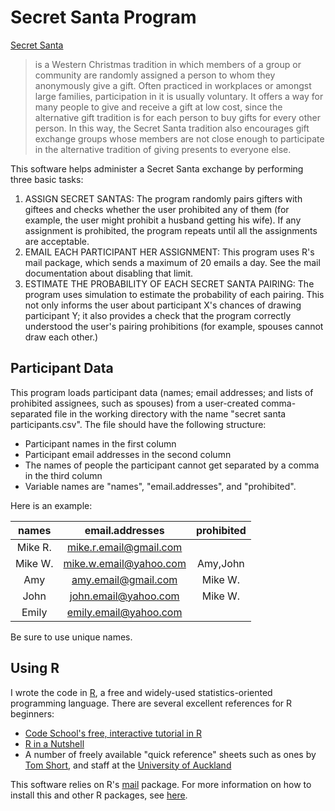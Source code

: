 # Secret Santa Program

[Secret Santa](http://en.wikipedia.org/wiki/Secret_Santa)
> is a Western Christmas tradition in which members of a group or community are randomly assigned a person 
> to whom they anonymously give a gift. Often practiced in workplaces or amongst large families, participation 
> in it is usually voluntary. It offers a way for many people to give and receive a gift at low cost, since 
> the alternative gift tradition is for each person to buy gifts for every other person. In this way, the 
> Secret Santa tradition also encourages gift exchange groups whose members are not close enough to participate
> in the alternative tradition of giving presents to everyone else.

This software helps administer a Secret Santa exchange by performing three basic tasks:

<ol>
  <li>ASSIGN SECRET SANTAS: The program randomly pairs gifters with giftees and checks whether the user prohibited any of them (for example, the user might prohibit a husband getting his wife).  If any assignment is prohibited, the program repeats until all the assignments are acceptable.</li>
  <li>EMAIL EACH PARTICIPANT HER ASSIGNMENT: This program uses R's mail package, which sends a maximum of 20 emails a day.  See the mail documentation about disabling that limit.</li>
  <li>ESTIMATE THE PROBABILITY OF EACH SECRET SANTA PAIRING: The program uses simulation to estimate the probability of each pairing.  This not only informs the user about participant X's chances of drawing participant Y; it also provides a check that the program correctly understood the user's pairing prohibitions (for example, spouses cannot draw each other.)</li>
</ol>




## Participant Data

This program loads participant data (names; email addresses; and lists of prohibited assignees, such as spouses) from a user-created comma-separated file in the working directory with the name "secret santa participants.csv".  The file should have the following structure:

* Participant names in the first column
* Participant email addresses in the second column
* The names of people the participant cannot get separated by a comma in the third column  
* Variable names are "names", "email.addresses", and "prohibited".
 
Here is an example:

| names | email.addresses | prohibited |
|:---:|:---:|:---:|
| Mike R. | mike.r.email@gmail.com |  |
| Mike W. | mike.w.email@yahoo.com | Amy,John  |
| Amy | amy.email@gmail.com | Mike W. |
| John | john.email@yahoo.com | Mike W.  |
| Emily | emily.email@yahoo.com |  |


Be sure to use unique names.  




## Using R

I wrote the code in [R](http://www.r-project.org/), a free and widely-used statistics-oriented programming language.  There are several excellent references for R beginners:

* [Code School's free, interactive tutorial in R](http://www.codeschool.com/courses/try-r)
* [R in a Nutshell](http://web.udl.es/Biomath/Bioestadistica/R/Manuals/r_in_a_nutshell.pdf)
* A number of freely available "quick reference" sheets such as ones by [Tom Short](http://cran.r-project.org/doc/contrib/Short-refcard.pdf), and staff at the [University of Auckland](https://www.stat.auckland.ac.nz/~stat380/downloads/QuickReference.pdf)

This software relies on R's [mail](http://cran.r-project.org/web/packages/mail/index.html) package.  For more information on how to install this and other R packages, see [here](http://www.r-bloggers.com/installing-r-packages).

